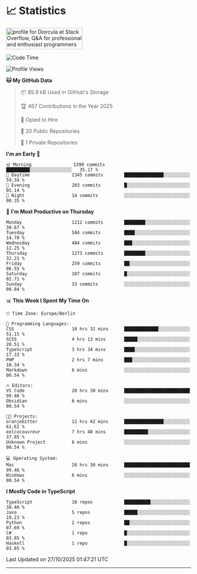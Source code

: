 # 📈 Statistics
 <a href="https://stackoverflow.com/users/10433530/diorcula"><img src="https://stackoverflow.com/users/flair/10433530.png" width="208" height="58" alt="profile for Diorcula at Stack Overflow, Q&amp;A for professional and enthusiast programmers" title="profile for Diorcula at Stack Overflow, Q&amp;A for professional and enthusiast programmers"></a>
 
<!--START_SECTION:waka-->
![Code Time](http://img.shields.io/badge/Code%20Time-724%20hrs%202%20mins-blue)

![Profile Views](http://img.shields.io/badge/Profile%20Views-0-blue)

**🐱 My GitHub Data** 

> 📦 85.9 kB Used in GitHub's Storage 
 > 
> 🏆 467 Contributions in the Year 2025
 > 
> 💼 Opted to Hire
 > 
> 📜 20 Public Repositories 
 > 
> 🔑 1 Private Repositories 
 > 
**I'm an Early 🐤** 

```text
🌞 Morning                1390 commits        █████████░░░░░░░░░░░░░░░░   35.17 % 
🌆 Daytime                2345 commits        ███████████████░░░░░░░░░░   59.34 % 
🌃 Evening                203 commits         █░░░░░░░░░░░░░░░░░░░░░░░░   05.14 % 
🌙 Night                  14 commits          ░░░░░░░░░░░░░░░░░░░░░░░░░   00.35 % 
```
📅 **I'm Most Productive on Thursday** 

```text
Monday                   1212 commits        ████████░░░░░░░░░░░░░░░░░   30.67 % 
Tuesday                  584 commits         ████░░░░░░░░░░░░░░░░░░░░░   14.78 % 
Wednesday                484 commits         ███░░░░░░░░░░░░░░░░░░░░░░   12.25 % 
Thursday                 1273 commits        ████████░░░░░░░░░░░░░░░░░   32.21 % 
Friday                   259 commits         ██░░░░░░░░░░░░░░░░░░░░░░░   06.55 % 
Saturday                 107 commits         █░░░░░░░░░░░░░░░░░░░░░░░░   02.71 % 
Sunday                   33 commits          ░░░░░░░░░░░░░░░░░░░░░░░░░   00.84 % 
```


📊 **This Week I Spent My Time On** 

```text
🕑︎ Time Zone: Europe/Berlin

💬 Programming Languages: 
CSS                      10 hrs 32 mins      █████████████░░░░░░░░░░░░   51.15 % 
SCSS                     4 hrs 13 mins       █████░░░░░░░░░░░░░░░░░░░░   20.51 % 
TypeScript               3 hrs 34 mins       ████░░░░░░░░░░░░░░░░░░░░░   17.33 % 
PHP                      2 hrs 7 mins        ███░░░░░░░░░░░░░░░░░░░░░░   10.34 % 
Markdown                 6 mins              ░░░░░░░░░░░░░░░░░░░░░░░░░   00.54 % 

🔥 Editors: 
VS Code                  20 hrs 30 mins      █████████████████████████   99.46 % 
Obsidian                 6 mins              ░░░░░░░░░░░░░░░░░░░░░░░░░   00.54 % 

🐱‍💻 Projects: 
oranjebitter             12 hrs 42 mins      ███████████████░░░░░░░░░░   61.62 % 
eelcocouvreur            7 hrs 48 mins       █████████░░░░░░░░░░░░░░░░   37.85 % 
Unknown Project          6 mins              ░░░░░░░░░░░░░░░░░░░░░░░░░   00.54 % 

💻 Operating System: 
Mac                      20 hrs 30 mins      █████████████████████████   99.46 % 
Windows                  6 mins              ░░░░░░░░░░░░░░░░░░░░░░░░░   00.54 % 
```

**I Mostly Code in TypeScript** 

```text
TypeScript               10 repos            ██████████░░░░░░░░░░░░░░░   38.46 % 
Java                     5 repos             █████░░░░░░░░░░░░░░░░░░░░   19.23 % 
Python                   2 repos             ██░░░░░░░░░░░░░░░░░░░░░░░   07.69 % 
C#                       1 repo              █░░░░░░░░░░░░░░░░░░░░░░░░   03.85 % 
Haskell                  1 repo              █░░░░░░░░░░░░░░░░░░░░░░░░   03.85 % 
```




 Last Updated on 27/10/2025 01:47:21 UTC
<!--END_SECTION:waka-->
 
---

